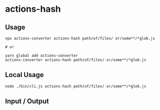 # actions-hash


## Usage

```
npx actions-converter actions-hash path/of/files/ or/some**/*glob.js

# or

yarn global add actions-converter
actions-converter actions-hash path/of/files/ or/some**/*glob.js
```

## Local Usage
```
node ./bin/cli.js actions-hash path/of/files/ or/some**/*glob.js
```

## Input / Output

<!--FIXTURES_TOC_START-->
<!--FIXTURES_TOC_END-->

<!--FIXTURES_CONTENT_START-->
<!--FIXTURES_CONTENT_END-->